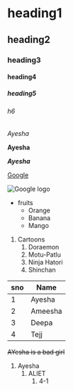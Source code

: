 # heading1
## heading2
### heading3
#### heading4
##### heading5
###### h6

*Ayesha*

**Ayesha**

***Ayesha***

[Google](https://www.google.com)

![Google logo](https://media.wired.com/photos/5926ffe47034dc5f91bed4e8/master/pass/google-logo.jpg)

* fruits
  * Orange
  * Banana
  * Mango

1. Cartoons
   1. Doraemon
   2. Motu-Patlu
   3. Ninja Hatori
   4. Shinchan
 
 sno|Name
 ---|---
 1|Ayesha
 2|Ameesha
 3|Deepa
 4|Tejj
 
 ~~AYesha is a bad girl~~
 
 1. Ayesha
    1. ALIET
       1. 4-1
